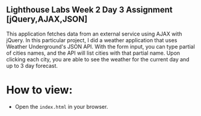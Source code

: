 ## Lighthouse Labs Week 2 Day 3 Assignment [jQuery,AJAX,JSON]

This application fetches data from an external service using AJAX with jQuery. In this particular project, I did a weather application that uses Weather Underground's JSON API. With the form input, you can type partial of cities names, and the API will list cities with that partial name. Upon clicking each city, you are able to see the weather for the current day and up to 3 day forecast.

# How to view:

- Open the `index.html` in your browser.